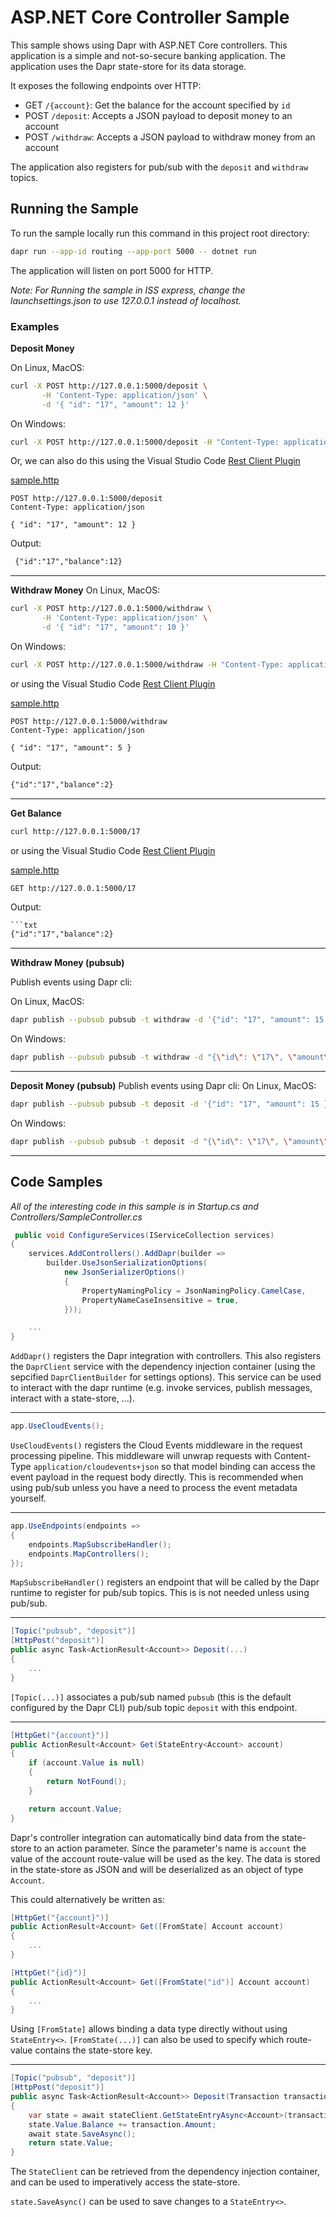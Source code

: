 # ASP.NET Core Controller Sample

This sample shows using Dapr with ASP.NET Core controllers. This application is a simple and not-so-secure banking application. The application uses the Dapr state-store for its data storage.

It exposes the following endpoints over HTTP:
 - GET `/{account}`: Get the balance for the account specified by `id`
 - POST `/deposit`: Accepts a JSON payload to deposit money to an account
 - POST `/withdraw`: Accepts a JSON payload to withdraw money from an account

The application also registers for pub/sub with the `deposit` and `withdraw` topics.

 ## Running the Sample

 To run the sample locally run this command in this project root directory:
 ```sh
 dapr run --app-id routing --app-port 5000 -- dotnet run
 ```

 The application will listen on port 5000 for HTTP.

 *Note: For Running the sample in ISS express, change the launchsettings.json to use 127.0.0.1 instead of localhost.*

 ### Examples

**Deposit Money**

On Linux, MacOS:
 ```sh
curl -X POST http://127.0.0.1:5000/deposit \
        -H 'Content-Type: application/json' \
        -d '{ "id": "17", "amount": 12 }'
 ```

 On Windows:
 ```sh
curl -X POST http://127.0.0.1:5000/deposit -H "Content-Type: application/json" -d "{ \"id\": \"17\", \"amount\": 12 }"
 ```

Or, we can also do this using the Visual Studio Code [Rest Client Plugin](https://marketplace.visualstudio.com/items?itemName=humao.rest-client)

[sample.http](sample.http)
```http
POST http://127.0.0.1:5000/deposit
Content-Type: application/json

{ "id": "17", "amount": 12 }
```

Output:
```txt
 {"id":"17","balance":12}
```

 ---

**Withdraw Money**
On Linux, MacOS:
 ```sh
curl -X POST http://127.0.0.1:5000/withdraw \
        -H 'Content-Type: application/json' \
        -d '{ "id": "17", "amount": 10 }'
 ```
On Windows:
 ```sh
 curl -X POST http://127.0.0.1:5000/withdraw -H "Content-Type: application/json" -d "{ \"id\": \"17\", \"amount\": 10 }"
 ```

or using the Visual Studio Code [Rest Client Plugin](https://marketplace.visualstudio.com/items?itemName=humao.rest-client)

[sample.http](sample.http)
```http
POST http://127.0.0.1:5000/withdraw
Content-Type: application/json

{ "id": "17", "amount": 5 }
```

Output:
```txt
{"id":"17","balance":2}
```

 ---

**Get Balance**

```sh
curl http://127.0.0.1:5000/17
```

or using the Visual Studio Code [Rest Client Plugin](https://marketplace.visualstudio.com/items?itemName=humao.rest-client)

[sample.http](sample.http)
```http
GET http://127.0.0.1:5000/17
```

Output:
```txt
```txt
{"id":"17","balance":2}
```

 ---

 **Withdraw Money (pubsub)**
 
 Publish events using Dapr cli:
 
 On Linux, MacOS:
```sh
dapr publish --pubsub pubsub -t withdraw -d '{"id": "17", "amount": 15 }'
```
On Windows:
 ```sh
 dapr publish --pubsub pubsub -t withdraw -d "{\"id\": \"17\", \"amount\": 15 }"
 ```
 ---

**Deposit Money (pubsub)**
Publish events using Dapr cli:
On Linux, MacOS:
```sh
dapr publish --pubsub pubsub -t deposit -d '{"id": "17", "amount": 15 }'
```
On Windows:
 ```sh
 dapr publish --pubsub pubsub -t deposit -d "{\"id\": \"17\", \"amount\": 15 }"
```
 ---

 ## Code Samples

*All of the interesting code in this sample is in Startup.cs and Controllers/SampleController.cs*

```C#
 public void ConfigureServices(IServiceCollection services)
{
    services.AddControllers().AddDapr(builder => 
        builder.UseJsonSerializationOptions(
            new JsonSerializerOptions()
            {
                PropertyNamingPolicy = JsonNamingPolicy.CamelCase,
                PropertyNameCaseInsensitive = true,
            }));

    ...
}
 ```

 `AddDapr()` registers the Dapr integration with controllers. This also registers the `DaprClient` service with the dependency injection container (using the sepcified `DaprClientBuilder` for settings options). This service can be used to interact with the dapr runtime (e.g. invoke services, publish messages, interact with a state-store, ...).

---

```C#
app.UseCloudEvents();
```

`UseCloudEvents()` registers the Cloud Events middleware in the request processing pipeline. This middleware will unwrap requests with Content-Type `application/cloudevents+json` so that model binding can access the event payload in the request body directly. This is recommended when using pub/sub unless you have a need to process the event metadata yourself.

---

```C#
app.UseEndpoints(endpoints =>
{
    endpoints.MapSubscribeHandler();
    endpoints.MapControllers();
});
```

`MapSubscribeHandler()` registers an endpoint that will be called by the Dapr runtime to register for pub/sub topics. This is is not needed unless using pub/sub.

---

```C#
[Topic("pubsub", "deposit")]
[HttpPost("deposit")]
public async Task<ActionResult<Account>> Deposit(...)
{
    ...
}
```

`[Topic(...)]` associates a pub/sub named `pubsub` (this is the default configured by the Dapr CLI) pub/sub topic `deposit` with this endpoint.

---

```C#
[HttpGet("{account}")]
public ActionResult<Account> Get(StateEntry<Account> account)
{
    if (account.Value is null)
    {
        return NotFound();
    }

    return account.Value;
}
```

Dapr's controller integration can automatically bind data from the state-store to an action parameter. Since the parameter's name is `account` the value of the account route-value will be used as the key. The data is stored in the state-store as JSON and will be deserialized as an object of type `Account`.

This could alternatively be written as:

```C#
[HttpGet("{account}")]
public ActionResult<Account> Get([FromState] Account account)
{
    ...
}

[HttpGet("{id}")]
public ActionResult<Account> Get([FromState("id")] Account account)
{
    ...
}
```

Using `[FromState]` allows binding a data type directly without using `StateEntry<>`. `[FromState(...)]` can also be used to specify which route-value contains the state-store key.

---

```C#
[Topic("pubsub", "deposit")]
[HttpPost("deposit")]
public async Task<ActionResult<Account>> Deposit(Transaction transaction, [FromServices] StateClient stateClient)
{
    var state = await stateClient.GetStateEntryAsync<Account>(transaction.Id);
    state.Value.Balance += transaction.Amount;
    await state.SaveAsync();
    return state.Value;
}
```

The `StateClient` can be retrieved from the dependency injection container, and can be used to imperatively access the state-store.

`state.SaveAsync()` can be used to save changes to a `StateEntry<>`.

